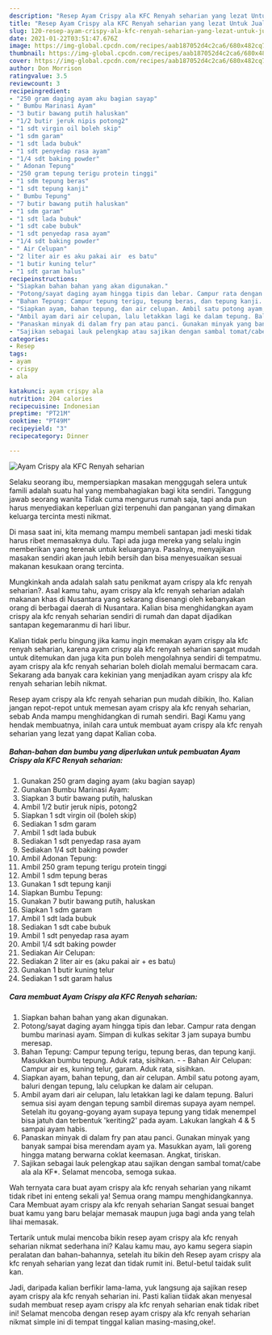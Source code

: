 ```yaml
---
description: "Resep Ayam Crispy ala KFC Renyah seharian yang lezat Untuk Jualan"
title: "Resep Ayam Crispy ala KFC Renyah seharian yang lezat Untuk Jualan"
slug: 120-resep-ayam-crispy-ala-kfc-renyah-seharian-yang-lezat-untuk-jualan
date: 2021-01-22T03:51:47.676Z
image: https://img-global.cpcdn.com/recipes/aab187052d4c2ca6/680x482cq70/ayam-crispy-ala-kfc-renyah-seharian-foto-resep-utama.jpg
thumbnail: https://img-global.cpcdn.com/recipes/aab187052d4c2ca6/680x482cq70/ayam-crispy-ala-kfc-renyah-seharian-foto-resep-utama.jpg
cover: https://img-global.cpcdn.com/recipes/aab187052d4c2ca6/680x482cq70/ayam-crispy-ala-kfc-renyah-seharian-foto-resep-utama.jpg
author: Don Morrison
ratingvalue: 3.5
reviewcount: 3
recipeingredient:
- "250 gram daging ayam aku bagian sayap"
- " Bumbu Marinasi Ayam"
- "3 butir bawang putih haluskan"
- "1/2 butir jeruk nipis potong2"
- "1 sdt virgin oil boleh skip"
- "1 sdm garam"
- "1 sdt lada bubuk"
- "1 sdt penyedap rasa ayam"
- "1/4 sdt baking powder"
- " Adonan Tepung"
- "250 gram tepung terigu protein tinggi"
- "1 sdm tepung beras"
- "1 sdt tepung kanji"
- " Bumbu Tepung"
- "7 butir bawang putih haluskan"
- "1 sdm garam"
- "1 sdt lada bubuk"
- "1 sdt cabe bubuk"
- "1 sdt penyedap rasa ayam"
- "1/4 sdt baking powder"
- " Air Celupan"
- "2 liter air es aku pakai air  es batu"
- "1 butir kuning telur"
- "1 sdt garam halus"
recipeinstructions:
- "Siapkan bahan bahan yang akan digunakan."
- "Potong/sayat daging ayam hingga tipis dan lebar. Campur rata dengan bumbu marinasi ayam. Simpan di kulkas sekitar 3 jam supaya bumbu meresap."
- "Bahan Tepung: Campur tepung terigu, tepung beras, dan tepung kanji. Masukkan bumbu tepung. Aduk rata, sisihkan.  Bahan Air Celupan: Campur air es, kuning telur, garam. Aduk rata, sisihkan."
- "Siapkan ayam, bahan tepung, dan air celupan. Ambil satu potong ayam, baluri dengan tepung, lalu celupkan ke dalam air celupan."
- "Ambil ayam dari air celupan, lalu letakkan lagi ke dalam tepung. Baluri semua sisi ayam dengan tepung sambil diremas supaya ayam nempel. Setelah itu goyang-goyang ayam supaya tepung yang tidak menempel bisa jatuh dan terbentuk &#39;keriting2&#39; pada ayam. Lakukan langkah 4 &amp; 5 sampai ayam habis."
- "Panaskan minyak di dalam fry pan atau panci. Gunakan minyak yang banyak sampai bisa merendam ayam ya. Masukkan ayam, lali goreng hingga matang berwarna coklat keemasan. Angkat, tiriskan."
- "Sajikan sebagai lauk pelengkap atau sajikan dengan sambal tomat/cabe ala ala KF*. Selamat mencoba, semoga sukaa."
categories:
- Resep
tags:
- ayam
- crispy
- ala

katakunci: ayam crispy ala 
nutrition: 204 calories
recipecuisine: Indonesian
preptime: "PT21M"
cooktime: "PT49M"
recipeyield: "3"
recipecategory: Dinner

---
```



![Ayam Crispy ala KFC Renyah seharian](https://img-global.cpcdn.com/recipes/aab187052d4c2ca6/680x482cq70/ayam-crispy-ala-kfc-renyah-seharian-foto-resep-utama.jpg)

Selaku seorang ibu, mempersiapkan masakan menggugah selera untuk famili adalah suatu hal yang membahagiakan bagi kita sendiri. Tanggung jawab seorang  wanita Tidak cuma mengurus rumah saja, tapi anda pun harus menyediakan keperluan gizi terpenuhi dan panganan yang dimakan keluarga tercinta mesti nikmat.

Di masa  saat ini, kita memang mampu membeli santapan jadi meski tidak harus ribet memasaknya dulu. Tapi ada juga mereka yang selalu ingin memberikan yang terenak untuk keluarganya. Pasalnya, menyajikan masakan sendiri akan jauh lebih bersih dan bisa menyesuaikan sesuai makanan kesukaan orang tercinta. 



Mungkinkah anda adalah salah satu penikmat ayam crispy ala kfc renyah seharian?. Asal kamu tahu, ayam crispy ala kfc renyah seharian adalah makanan khas di Nusantara yang sekarang disenangi oleh kebanyakan orang di berbagai daerah di Nusantara. Kalian bisa menghidangkan ayam crispy ala kfc renyah seharian sendiri di rumah dan dapat dijadikan santapan kegemaranmu di hari libur.

Kalian tidak perlu bingung jika kamu ingin memakan ayam crispy ala kfc renyah seharian, karena ayam crispy ala kfc renyah seharian sangat mudah untuk ditemukan dan juga kita pun boleh mengolahnya sendiri di tempatmu. ayam crispy ala kfc renyah seharian boleh diolah memalui bermacam cara. Sekarang ada banyak cara kekinian yang menjadikan ayam crispy ala kfc renyah seharian lebih nikmat.

Resep ayam crispy ala kfc renyah seharian pun mudah dibikin, lho. Kalian jangan repot-repot untuk memesan ayam crispy ala kfc renyah seharian, sebab Anda mampu menghidangkan di rumah sendiri. Bagi Kamu yang hendak membuatnya, inilah cara untuk membuat ayam crispy ala kfc renyah seharian yang lezat yang dapat Kalian coba.

<!--inarticleads1-->

##### Bahan-bahan dan bumbu yang diperlukan untuk pembuatan Ayam Crispy ala KFC Renyah seharian:

1. Gunakan 250 gram daging ayam (aku bagian sayap)
1. Gunakan  Bumbu Marinasi Ayam:
1. Siapkan 3 butir bawang putih, haluskan
1. Ambil 1/2 butir jeruk nipis, potong2
1. Siapkan 1 sdt virgin oil (boleh skip)
1. Sediakan 1 sdm garam
1. Ambil 1 sdt lada bubuk
1. Sediakan 1 sdt penyedap rasa ayam
1. Sediakan 1/4 sdt baking powder
1. Ambil  Adonan Tepung:
1. Ambil 250 gram tepung terigu protein tinggi
1. Ambil 1 sdm tepung beras
1. Gunakan 1 sdt tepung kanji
1. Siapkan  Bumbu Tepung:
1. Gunakan 7 butir bawang putih, haluskan
1. Siapkan 1 sdm garam
1. Ambil 1 sdt lada bubuk
1. Sediakan 1 sdt cabe bubuk
1. Ambil 1 sdt penyedap rasa ayam
1. Ambil 1/4 sdt baking powder
1. Sediakan  Air Celupan:
1. Sediakan 2 liter air es (aku pakai air + es batu)
1. Gunakan 1 butir kuning telur
1. Sediakan 1 sdt garam halus




<!--inarticleads2-->

##### Cara membuat Ayam Crispy ala KFC Renyah seharian:

1. Siapkan bahan bahan yang akan digunakan.
1. Potong/sayat daging ayam hingga tipis dan lebar. Campur rata dengan bumbu marinasi ayam. Simpan di kulkas sekitar 3 jam supaya bumbu meresap.
1. Bahan Tepung: Campur tepung terigu, tepung beras, dan tepung kanji. Masukkan bumbu tepung. Aduk rata, sisihkan. -  - Bahan Air Celupan: Campur air es, kuning telur, garam. Aduk rata, sisihkan.
1. Siapkan ayam, bahan tepung, dan air celupan. Ambil satu potong ayam, baluri dengan tepung, lalu celupkan ke dalam air celupan.
1. Ambil ayam dari air celupan, lalu letakkan lagi ke dalam tepung. Baluri semua sisi ayam dengan tepung sambil diremas supaya ayam nempel. Setelah itu goyang-goyang ayam supaya tepung yang tidak menempel bisa jatuh dan terbentuk &#39;keriting2&#39; pada ayam. Lakukan langkah 4 &amp; 5 sampai ayam habis.
1. Panaskan minyak di dalam fry pan atau panci. Gunakan minyak yang banyak sampai bisa merendam ayam ya. Masukkan ayam, lali goreng hingga matang berwarna coklat keemasan. Angkat, tiriskan.
1. Sajikan sebagai lauk pelengkap atau sajikan dengan sambal tomat/cabe ala ala KF*. Selamat mencoba, semoga sukaa.




Wah ternyata cara buat ayam crispy ala kfc renyah seharian yang nikamt tidak ribet ini enteng sekali ya! Semua orang mampu menghidangkannya. Cara Membuat ayam crispy ala kfc renyah seharian Sangat sesuai banget buat kamu yang baru belajar memasak maupun juga bagi anda yang telah lihai memasak.

Tertarik untuk mulai mencoba bikin resep ayam crispy ala kfc renyah seharian nikmat sederhana ini? Kalau kamu mau, ayo kamu segera siapin peralatan dan bahan-bahannya, setelah itu bikin deh Resep ayam crispy ala kfc renyah seharian yang lezat dan tidak rumit ini. Betul-betul taidak sulit kan. 

Jadi, daripada kalian berfikir lama-lama, yuk langsung aja sajikan resep ayam crispy ala kfc renyah seharian ini. Pasti kalian tiidak akan menyesal sudah membuat resep ayam crispy ala kfc renyah seharian enak tidak ribet ini! Selamat mencoba dengan resep ayam crispy ala kfc renyah seharian nikmat simple ini di tempat tinggal kalian masing-masing,oke!.

